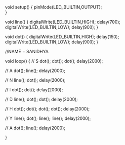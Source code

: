 void setup() 
{
  pinMode(LED_BUILTIN,OUTPUT);                
}

void line()
{
  digitalWrite(LED_BUILTIN,HIGH);
  delay(700);
  digitalWrite(LED_BUILTIN,LOW);
  delay(900);
}

void dot()
{
  digitalWrite(LED_BUILTIN,HIGH);
  delay(150);
  digitalWrite(LED_BUILTIN,LOW);
  delay(900);
}

//NAME = SANIDHYA
 
void loop() 
{ 
 // S
  dot();
  dot();
  dot();
  delay(2000);

 // A
  dot();
  line();
  delay(2000);

 // N
  line();
  dot();
  delay(2000);
  
 // I
  dot();
  dot();
  delay(2000);
  
 // D
  line();
  dot();
  dot();
  delay(2000);
  
 // H
  dot();
  dot();
  dot();
  dot();
  delay(2000);
  
 // Y
  line();
  dot();
  line();
  line();
  delay(2000);                            

  // A
  dot();
  line();
  delay(2000);
  
}
